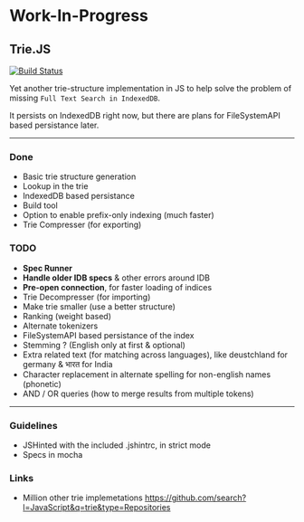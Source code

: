 # Work-In-Progress

## Trie.JS

[![Build Status](https://travis-ci.org/netroy/trie.js.png?branch=master)](https://travis-ci.org/netroy/trie.js)

Yet another trie-structure implementation in JS to help solve the problem of missing `Full Text Search in IndexedDB`.

It persists on IndexedDB right now, but there are plans for FileSystemAPI based persistance later.

---

### Done

* Basic trie structure generation
* Lookup in the trie
* IndexedDB based persistance
* Build tool
* Option to enable prefix-only indexing (much faster)
* Trie Compresser (for exporting)

### TODO

* **Spec Runner**
* **Handle older IDB specs** & other errors around IDB
* **Pre-open connection**, for faster loading of indices
* Trie Decompresser (for importing)
* Make trie smaller (use a better structure)
* Ranking (weight based)
* Alternate tokenizers
* FileSystemAPI based persistance of the index
* Stemming ? (English only at first & optional)
* Extra related text (for matching across languages), like deustchland for germany & भारत for India
* Character replacement in alternate spelling for non-english names (phonetic)
* AND / OR queries (how to merge results from multiple tokens)

---

### Guidelines

* JSHinted with the included .jshintrc, in strict mode
* Specs in mocha


### Links
* Million other trie implemetations https://github.com/search?l=JavaScript&q=trie&type=Repositories